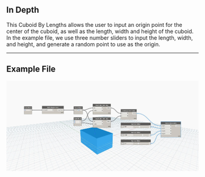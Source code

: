 ## In Depth
This Cuboid By Lengths allows the user to input an origin point for the center of the cuboid, as well as the length, width and height of the cuboid. In the example file, we use three number sliders to input the length, width, and height, and generate a random point to use as the origin.
___
## Example File

![ByLengths (origin, width, length, height)](./Autodesk.DesignScript.Geometry.Cuboid.ByLengths(origin,%20width,%20length,%20height)_img.jpg)

